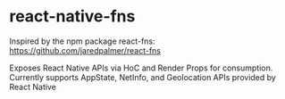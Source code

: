 # react-native-fns

Inspired by the npm package react-fns: https://github.com/jaredpalmer/react-fns

Exposes React Native APIs via HoC and Render Props for consumption. 
Currently supports AppState, NetInfo, and Geolocation APIs provided by React Native

